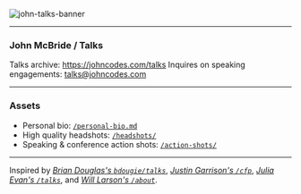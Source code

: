 ![john-talks-banner](https://github.com/jpmcb/talks/assets/23109390/e1b5f871-cc84-499b-8d96-89027be94c83)

---

### John McBride / Talks

Talks archive: https://johncodes.com/talks
Inquires on speaking engagements: talks@johncodes.com

---

### Assets

* Personal bio: [`/personal-bio.md`](./personal-bio.md)
* High quality headshots: [`/headshots/`](./headshots/)
* Speaking & conference action shots: [`/action-shots/`](./action-shots/)

---

Inspired by
_[Brian Douglas's `bdougie/talks`](https://github.com/bdougie/talks)_,
_[Justin Garrison's `/cfp`](https://justingarrison.com/cfp/)_,
_[Julia Evan's `/talks`](https://jvns.ca/talks/)_,
and _[Will Larson's `/about`](https://lethain.com/about/)_.

